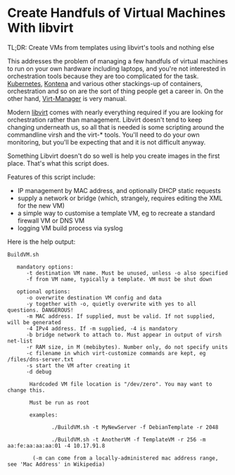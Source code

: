 # Create Handfuls of Virtual Machines With libvirt

TL;DR: Create VMs from templates using libvirt's tools and nothing else

This addresses the problem of managing a few handfuls of virtual machines to
run on your own hardware including laptops, and you're not interested in
orchestration tools because they are too complicated for the task.
[Kubernetes](https://kubernetes.io), [Kontena](https://www.kontena.io/) and
various other stackings-up of containers, orchestration and so on are the sort
of thing people get a career in. On the other hand,
[Virt-Manager](https://virt-manager.org/) is very manual.

Modern [libvirt](https://gitlab.com/libvirt) comes with nearly everything
required if you are looking for orchestration rather than management. Libvirt
doesn't tend to keep changing underneath us, so all that is needed is some
scripting around the commandline virsh and the virt-* tools. You'll need to do your own
monitoring, but you'll be expecting that and it is not difficult anyway.

Something Libvirt doesn't do so well is help you create images in the first
place. That's what this script does.

Features of this script include:

* IP management by MAC address, and optionally DHCP static requests
* supply a network or bridge (which, strangely, requires editing the XML for the new VM)
* a simple way to customise a template VM, eg to recreate a standard firewall VM or DNS VM
* logging VM build process via syslog

Here is the help output:

````
BuildVM.sh

   mandatory options:
      -t destination VM name. Must be unused, unless -o also specified
      -f from VM name, typically a template. VM must be shut down
 
   optional options:
      -o overwrite destination VM config and data
      -y together with -o, quietly overwrite with yes to all questions. DANGEROUS!
      -m MAC address. If supplied, must be valid. If not supplied, will be generated
      -4 IPv4 address. If -m supplied, -4 is mandatory
      -b bridge network to attach to. Must appear in output of virsh net-list
      -r RAM size, in M (mebibytes). Number only, do not specify units
      -c filename in which virt-customize commands are kept, eg /files/dns-server.txt
      -s start the VM after creating it
      -d debug
 
       Hardcoded VM file location is "/dev/zero". You may want to change this.
 
       Must be run as root
 
       examples: 
 
              ./BuildVM.sh -t MyNewServer -f DebianTemplate -r 2048
 
              ./BuildVM.sh -t AnotherVM -f TemplateVM -r 256 -m aa:fe:aa:aa:aa:01 -4 10.17.91.8
 
        (-m can come from a locally-administered mac address range, see 'Mac Address' in Wikipedia)
 
````
